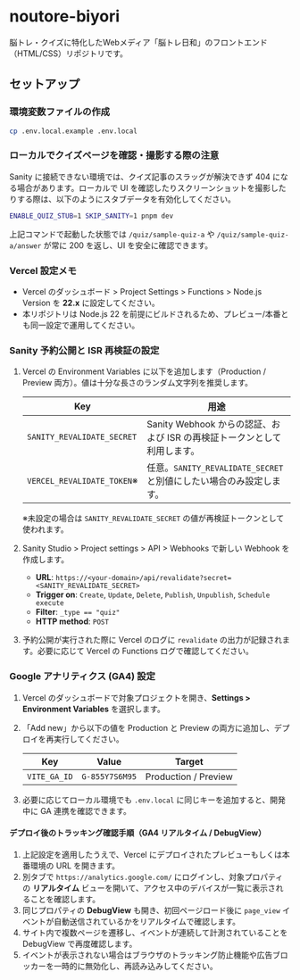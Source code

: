 # noutore-biyori
脳トレ・クイズに特化したWebメディア「脳トレ日和」のフロントエンド（HTML/CSS）リポジトリです。

## セットアップ

### 環境変数ファイルの作成

```bash
cp .env.local.example .env.local
```

### ローカルでクイズページを確認・撮影する際の注意

Sanity に接続できない環境では、クイズ記事のスラッグが解決できず 404 になる場合があります。ローカルで UI を確認したりスクリーンショットを撮影したりする際は、以下のようにスタブデータを有効化してください。

```bash
ENABLE_QUIZ_STUB=1 SKIP_SANITY=1 pnpm dev
```

上記コマンドで起動した状態では `/quiz/sample-quiz-a` や `/quiz/sample-quiz-a/answer` が常に 200 を返し、UI を安全に確認できます。

### Vercel 設定メモ

- Vercel のダッシュボード > Project Settings > Functions > Node.js Version を **22.x** に設定してください。
- 本リポジトリは Node.js 22 を前提にビルドされるため、プレビュー/本番とも同一設定で運用してください。

### Sanity 予約公開と ISR 再検証の設定

1. Vercel の Environment Variables に以下を追加します（Production / Preview 両方）。値は十分な長さのランダム文字列を推奨します。

   | Key                         | 用途                                                                 |
   | --------------------------- | -------------------------------------------------------------------- |
   | `SANITY_REVALIDATE_SECRET`  | Sanity Webhook からの認証、および ISR の再検証トークンとして利用します。 |
   | `VERCEL_REVALIDATE_TOKEN`※ | 任意。`SANITY_REVALIDATE_SECRET` と別値にしたい場合のみ設定します。     |

   ※未設定の場合は `SANITY_REVALIDATE_SECRET` の値が再検証トークンとして使われます。

2. Sanity Studio > Project settings > API > Webhooks で新しい Webhook を作成します。

   - **URL**: `https://<your-domain>/api/revalidate?secret=<SANITY_REVALIDATE_SECRET>`
   - **Trigger on**: `Create`, `Update`, `Delete`, `Publish`, `Unpublish`, `Schedule execute`
   - **Filter**: `_type == "quiz"`
   - **HTTP method**: `POST`

3. 予約公開が実行された際に Vercel のログに `revalidate` の出力が記録されます。必要に応じて Vercel の Functions ログで確認してください。

### Google アナリティクス (GA4) 設定

1. Vercel のダッシュボードで対象プロジェクトを開き、**Settings > Environment Variables** を選択します。
2. 「Add new」から以下の値を Production と Preview の両方に追加し、デプロイを再実行してください。

   | Key          | Value          | Target                 |
   | ------------ | -------------- | ---------------------- |
   | `VITE_GA_ID` | `G-855Y7S6M95` | Production / Preview |

3. 必要に応じてローカル環境でも `.env.local` に同じキーを追加すると、開発中に GA 連携を確認できます。

#### デプロイ後のトラッキング確認手順（GA4 リアルタイム / DebugView）

1. 上記設定を適用したうえで、Vercel にデプロイされたプレビューもしくは本番環境の URL を開きます。
2. 別タブで `https://analytics.google.com/` にログインし、対象プロパティの **リアルタイム** ビューを開いて、アクセス中のデバイスが一覧に表示されることを確認します。
3. 同じプロパティの **DebugView** も開き、初回ページロード後に `page_view` イベントが自動送信されているかをリアルタイムで確認します。
4. サイト内で複数ページを遷移し、イベントが連続して計測されていることを DebugView で再度確認します。
5. イベントが表示されない場合はブラウザのトラッキング防止機能や広告ブロッカーを一時的に無効化し、再読み込みしてください。

